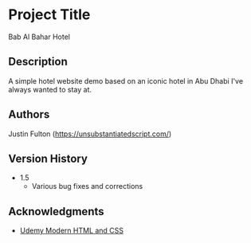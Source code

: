 # Project Title

Bab Al Bahar Hotel 

## Description

A simple hotel website demo based on an iconic hotel in Abu Dhabi I've always wanted to stay at. 


## Authors

Justin Fulton (https://unsubstantiatedscript.com/)

## Version History

- 1.5
  - Various bug fixes and corrections

## Acknowledgments

- [Udemy Modern HTML and CSS](https://www.udemy.com/course/modern-html-css-from-the-beginning/)

